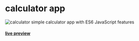 # calculator app
![calculator](https://i.imgur.com/PxEgKJc.png)
simple calculator app with ES6 JavaScript features
#### [live preview](https://calculator-seven-omega.vercel.app/)
